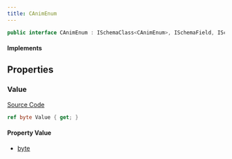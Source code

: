 ```yaml
---
title: CAnimEnum
---
```


```csharp
public interface CAnimEnum : ISchemaClass<CAnimEnum>, ISchemaField, ISchemaClass, INativeHandle
```

#### Implements

## Properties

### Value

[Source Code](https://github.com/swiftly-solution/swiftlys2/blob/main/managed/src/SwiftlyS2.Generated/Schemas/Interfaces/CAnimEnum.cs#L17)

```csharp
ref byte Value { get; }
```

#### Property Value

- [byte](https://learn.microsoft.com/dotnet/api/system.byte)

